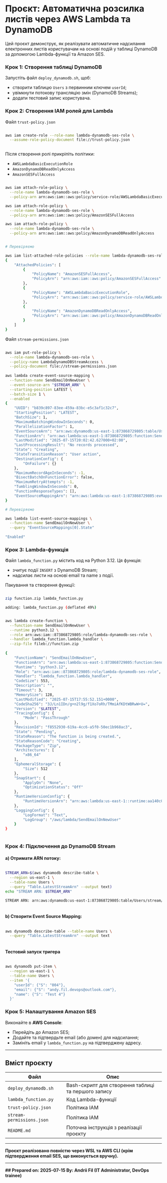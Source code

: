 # Проєкт: Автоматична розсилка листів через AWS Lambda та DynamoDB

Цей проєкт демонструє, як реалізувати автоматичне надсилання електронних листів користувачам на основі подій у таблиці DynamoDB за допомогою Lambda-функції та Amazon SES.


### Крок 1: Створення таблиці DynamoDB
Запустіть файл `deploy_dynamodb.sh`, щоб:
- створити таблицю `Users` з первинним ключем `userId`;
- увімкнути потокову трансляцію змін (DynamoDB Streams);
- додати тестовий запис користувача.

### Крок 2: Створення IAM ролей для Lambda
Файл `trust-policy.json` 
```bash

aws iam create-role --role-name lambda-dynamodb-ses-role \
  --assume-role-policy-document file://trust-policy.json
  
```

Після створення ролі прикріпіть політики:
- `AWSLambdaBasicExecutionRole`
- `AmazonDynamoDBReadOnlyAccess`
- `AmazonSESFullAccess`

```bash

aws iam attach-role-policy \
  --role-name lambda-dynamodb-ses-role \
  --policy-arn arn:aws:iam::aws:policy/service-role/AWSLambdaBasicExecutionRole

aws iam attach-role-policy \
  --role-name lambda-dynamodb-ses-role \
  --policy-arn arn:aws:iam::aws:policy/AmazonSESFullAccess

aws iam attach-role-policy \
  --role-name lambda-dynamodb-ses-role \
  --policy-arn arn:aws:iam::aws:policy/AmazonDynamoDBReadOnlyAccess


# Перевіряємо

aws iam list-attached-role-policies --role-name lambda-dynamodb-ses-role
{
    "AttachedPolicies": [
        {
            "PolicyName": "AmazonSESFullAccess",
            "PolicyArn": "arn:aws:iam::aws:policy/AmazonSESFullAccess"
        },
        {
            "PolicyName": "AWSLambdaBasicExecutionRole",
            "PolicyArn": "arn:aws:iam::aws:policy/service-role/AWSLambdaBasicExecutionRole"
        },
        {
            "PolicyName": "AmazonDynamoDBReadOnlyAccess",
            "PolicyArn": "arn:aws:iam::aws:policy/AmazonDynamoDBReadOnlyAccess"
        }
    ]
}

```

Файл `stream-permissions.json` 

```bash

aws iam put-role-policy \
  --role-name lambda-dynamodb-ses-role \
  --policy-name LambdaDynamoDBStreamAccess \
  --policy-document file://stream-permissions.json
  
aws lambda create-event-source-mapping \
  --function-name SendEmailOnNewUser \
  --event-source-arn "$STREAM_ARN" \
  --starting-position LATEST \
  --batch-size 1 \
  --enabled
{
    "UUID": "b839c897-83ee-459a-83bc-e5c3af1c32c7",
    "StartingPosition": "LATEST",
    "BatchSize": 1,
    "MaximumBatchingWindowInSeconds": 0,
    "ParallelizationFactor": 1,
    "EventSourceArn": "arn:aws:dynamodb:us-east-1:873868729805:table/Users/stream/2025-07-15T17:48:04.575",
    "FunctionArn": "arn:aws:lambda:us-east-1:873868729805:function:SendEmailOnNewUser",
    "LastModified": "2025-07-15T20:02:42.627000+02:00",
    "LastProcessingResult": "No records processed",
    "State": "Creating",
    "StateTransitionReason": "User action",
    "DestinationConfig": {
        "OnFailure": {}
    },
    "MaximumRecordAgeInSeconds": -1,
    "BisectBatchOnFunctionError": false,
    "MaximumRetryAttempts": -1,
    "TumblingWindowInSeconds": 0,
    "FunctionResponseTypes": [],
    "EventSourceMappingArn": "arn:aws:lambda:us-east-1:873868729805:event-source-mapping:b839c897-83ee-459a-83bc-e5c3af1c32c7"
}  

# Перевіряємо

aws lambda list-event-source-mappings \
  --function-name SendEmailOnNewUser \
  --query "EventSourceMappings[0].State"
  
"Enabled"


```


### Крок 3: Lambda-функція
Файл `lambda_function.py` містить код на Python 3.12. Ця функція:
- зчитує події `INSERT` з DynamoDB Stream;
- надсилає листи на основі email та name з події.

Пакування та створення функції:
```bash

zip function.zip lambda_function.py

adding: lambda_function.py (deflated 49%)


aws lambda create-function \
  --function-name SendEmailOnNewUser \
  --runtime python3.12 \
  --role arn:aws:iam::873868729805:role/lambda-dynamodb-ses-role \
  --handler lambda_function.lambda_handler \
  --zip-file fileb://function.zip
  
{
    "FunctionName": "SendEmailOnNewUser",
    "FunctionArn": "arn:aws:lambda:us-east-1:873868729805:function:SendEmailOnNewUser",
    "Runtime": "python3.12",
    "Role": "arn:aws:iam::873868729805:role/lambda-dynamodb-ses-role",
    "Handler": "lambda_function.lambda_handler",
    "CodeSize": 553,
    "Description": "",
    "Timeout": 3,
    "MemorySize": 128,
    "LastModified": "2025-07-15T17:55:52.151+0000",
    "CodeSha256": "3J/Ln1IDn/g+n2l9g/f1Xo7oRh/TMmiAfKDtWBRwW+U=",
    "Version": "$LATEST",
    "TracingConfig": {
        "Mode": "PassThrough"
    },
    "RevisionId": "f8552930-619a-4cc6-a5f0-50ec1b968ac3",
    "State": "Pending",
    "StateReason": "The function is being created.",
    "StateReasonCode": "Creating",
    "PackageType": "Zip",
    "Architectures": [
        "x86_64"
    ],
    "EphemeralStorage": {
        "Size": 512
    },
    "SnapStart": {
        "ApplyOn": "None",
        "OptimizationStatus": "Off"
    },
    "RuntimeVersionConfig": {
        "RuntimeVersionArn": "arn:aws:lambda:us-east-1::runtime:aa140c0e9a9c41d993cb36eaf76013968a27ec935d7665a4368d6b0ba10a0f7e"
    },
    "LoggingConfig": {
        "LogFormat": "Text",
        "LogGroup": "/aws/lambda/SendEmailOnNewUser"
    }
}
  
```

### Крок 4: Підключення до DynamoDB Stream

#### a) Отримати ARN потоку:

```bash

STREAM_ARN=$(aws dynamodb describe-table \
  --region us-east-1 \
  --table-name Users \
  --query "Table.LatestStreamArn" --output text)
echo "STREAM ARN: $STREAM_ARN"

STREAM ARN: arn:aws:dynamodb:us-east-1:873868729805:table/Users/stream/2025-07-15T17:48:04.575
  
```

#### b) Створити Event Source Mapping:
```bash

aws dynamodb describe-table --table-name Users \
  --query "Table.LatestStreamArn" --output text
  
```

#### Тестовий запуск тригера

```bash

aws dynamodb put-item \
  --region us-east-1 \
  --table-name Users \
  --item '{
    "userId": {"S": "004"},
    "email": {"S": "andy.fil.devops@outlook.com"},
    "name": {"S": "Test 4"}
  }'

```


### Крок 5: Налаштування Amazon SES
Виконайте в **AWS Console**:
- Перейдіть до Amazon SES;
- Додайте та підтвердьте email (або домен) для надсилання;
- Замініть email у `lambda_function.py` на підтверджену адресу.

---

## Вміст проєкту

| Файл | Опис |
|------|------|
| `deploy_dynamodb.sh`      | Bash-скрипт для створення таблиці та першого запису |
| `lambda_function.py`      | Код Lambda-функції |
| `trust-policy.json`       | Політика IAM |
| `stream-permissions.json` | Політика IAM |
| `README.md`               | Поточна інструкція з реалізації проєкту |

---

**Проєкт реалізовано повністю через WSL та AWS CLI (крім підтвердження email SES, що виконується вручну).**

---

**## Prepared on: 2025-07-15 By: Andrii Fil (IT Administrator, DevOps trainee)**